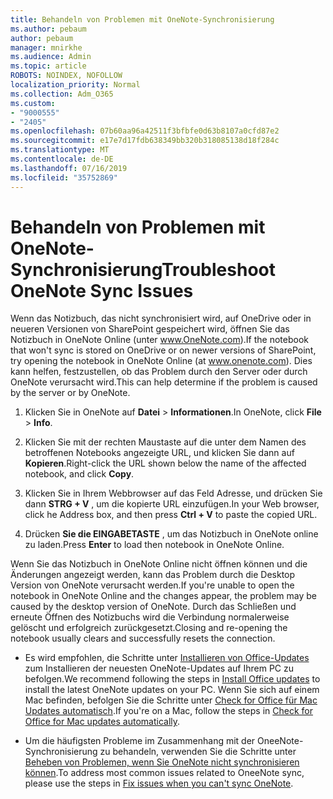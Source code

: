 ```yaml
---
title: Behandeln von Problemen mit OneNote-Synchronisierung
ms.author: pebaum
author: pebaum
manager: mnirkhe
ms.audience: Admin
ms.topic: article
ROBOTS: NOINDEX, NOFOLLOW
localization_priority: Normal
ms.collection: Adm_O365
ms.custom:
- "9000555"
- "2405"
ms.openlocfilehash: 07b60aa96a42511f3bfbfe0d63b8107a0cfd87e2
ms.sourcegitcommit: e17e7d17fdb638349bb320b318085138d18f284c
ms.translationtype: MT
ms.contentlocale: de-DE
ms.lasthandoff: 07/16/2019
ms.locfileid: "35752869"
---
```

# <a name="troubleshoot-onenote-sync-issues"></a><span data-ttu-id="19091-102">Behandeln von Problemen mit OneNote-Synchronisierung</span><span class="sxs-lookup"><span data-stu-id="19091-102">Troubleshoot OneNote Sync Issues</span></span>

<span data-ttu-id="19091-103">Wenn das Notizbuch, das nicht synchronisiert wird, auf OneDrive oder in neueren Versionen von SharePoint gespeichert wird, öffnen Sie das Notizbuch in OneNote Online (unter www.OneNote.com).</span><span class="sxs-lookup"><span data-stu-id="19091-103">If the notebook that won't sync is stored on OneDrive or on newer versions of SharePoint, try opening the notebook in OneNote Online (at www.onenote.com).</span></span> <span data-ttu-id="19091-104">Dies kann helfen, festzustellen, ob das Problem durch den Server oder durch OneNote verursacht wird.</span><span class="sxs-lookup"><span data-stu-id="19091-104">This can help determine if the problem is caused by the server or by OneNote.</span></span>

1. <span data-ttu-id="19091-105">Klicken Sie in OneNote auf **Datei** > **Informationen**.</span><span class="sxs-lookup"><span data-stu-id="19091-105">In OneNote, click **File** > **Info**.</span></span>

2. <span data-ttu-id="19091-106">Klicken Sie mit der rechten Maustaste auf die unter dem Namen des betroffenen Notebooks angezeigte URL, und klicken Sie dann auf **Kopieren**.</span><span class="sxs-lookup"><span data-stu-id="19091-106">Right-click the URL shown below the name of the affected notebook, and click **Copy**.</span></span>

3. <span data-ttu-id="19091-107">Klicken Sie in Ihrem Webbrowser auf das Feld Adresse, und drücken Sie dann **STRG + V** , um die kopierte URL einzufügen.</span><span class="sxs-lookup"><span data-stu-id="19091-107">In your Web browser, click he Address box, and then press **Ctrl + V** to paste the copied URL.</span></span>

4. <span data-ttu-id="19091-108">Drücken **Sie die EINGABETASTE** , um das Notizbuch in OneNote online zu laden.</span><span class="sxs-lookup"><span data-stu-id="19091-108">Press **Enter** to load then notebook in OneNote Online.</span></span>

<span data-ttu-id="19091-109">Wenn Sie das Notizbuch in OneNote Online nicht öffnen können und die Änderungen angezeigt werden, kann das Problem durch die Desktop Version von OneNote verursacht werden.</span><span class="sxs-lookup"><span data-stu-id="19091-109">If you're unable to open the notebook in OneNote Online and the changes appear, the problem may be caused by the desktop version of OneNote.</span></span> <span data-ttu-id="19091-110">Durch das Schließen und erneute Öffnen des Notizbuchs wird die Verbindung normalerweise gelöscht und erfolgreich zurückgesetzt.</span><span class="sxs-lookup"><span data-stu-id="19091-110">Closing and re-opening the notebook usually clears and successfully resets the connection.</span></span>

* <span data-ttu-id="19091-111">Es wird empfohlen, die Schritte unter [Installieren von Office-Updates](https://support.office.com/article/Install-Office-updates-2ab296f3-7f03-43a2-8e50-46de917611c5) zum Installieren der neuesten OneNote-Updates auf Ihrem PC zu befolgen.</span><span class="sxs-lookup"><span data-stu-id="19091-111">We recommend following the steps in [Install Office updates](https://support.office.com/article/Install-Office-updates-2ab296f3-7f03-43a2-8e50-46de917611c5) to install the latest OneNote updates on your PC.</span></span> <span data-ttu-id="19091-112">Wenn Sie sich auf einem Mac befinden, befolgen Sie die Schritte unter [Check for Office für Mac Updates automatisch](https://support.office.com/article/update-office-for-mac-automatically-bfd1e497-c24d-4754-92ab-910a4074d7c1).</span><span class="sxs-lookup"><span data-stu-id="19091-112">If you're on a Mac, follow the steps in [Check for Office for Mac updates automatically](https://support.office.com/article/update-office-for-mac-automatically-bfd1e497-c24d-4754-92ab-910a4074d7c1).</span></span>

* <span data-ttu-id="19091-113">Um die häufigsten Probleme im Zusammenhang mit der OneeNote-Synchronisierung zu behandeln, verwenden Sie die Schritte unter [Beheben von Problemen, wenn Sie OneNote nicht synchronisieren können](https://support.office.com/article/Fix-issues-when-you-can-t-sync-OneNote-299495ef-66d1-448f-90c1-b785a6968d45).</span><span class="sxs-lookup"><span data-stu-id="19091-113">To address most common issues related to OneeNote sync, please use the steps in [Fix issues when you can't sync OneNote](https://support.office.com/article/Fix-issues-when-you-can-t-sync-OneNote-299495ef-66d1-448f-90c1-b785a6968d45).</span></span>
